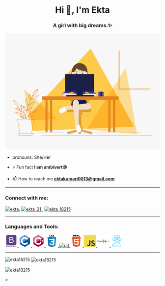 <h1 align="center">Hi 👋, I'm Ekta</h1>
<h3 align="center">A girl with big dreams.✨</h3>
<img src="gif.gif">


- pronouns: She/Her

- ⚡ Fun fact **I am ambivert😜**

- 📫 How to reach me **ektakumari0013@gmail.com**

***
<h3 align="left">Connect with me:</h3>
<p align="left">
<a href="https://linkedin.com/in/ekta." target="blank"><img align="center" src="https://raw.githubusercontent.com/rahuldkjain/github-profile-readme-generator/master/src/images/icons/Social/linked-in-alt.svg" alt="ekta." height="30" width="40" /></a>
<a href="https://instagram.com/ekta_21_" target="blank"><img align="center" src="https://raw.githubusercontent.com/rahuldkjain/github-profile-readme-generator/master/src/images/icons/Social/instagram.svg" alt="ekta_21_" height="30" width="40" /></a>
<a href="https://www.codechef.com/users/ekta_18215" target="blank"><img align="center" src="https://cdn.jsdelivr.net/npm/simple-icons@3.1.0/icons/codechef.svg" alt="ekta_18215" height="30" width="40" /></a>
</p>

***
<h3 align="left">Languages and Tools:</h3>
<p align="left"> <a href="https://getbootstrap.com" target="_blank"> <img src="https://raw.githubusercontent.com/devicons/devicon/master/icons/bootstrap/bootstrap-plain-wordmark.svg" alt="bootstrap" width="40" height="40"/> </a> <a href="https://www.cprogramming.com/" target="_blank"> <img src="https://raw.githubusercontent.com/devicons/devicon/master/icons/c/c-original.svg" alt="c" width="40" height="40"/> </a> <a href="https://www.w3schools.com/cpp/" target="_blank"> <img src="https://raw.githubusercontent.com/devicons/devicon/master/icons/cplusplus/cplusplus-original.svg" alt="cplusplus" width="40" height="40"/> </a> <a href="https://www.w3schools.com/css/" target="_blank"> <img src="https://raw.githubusercontent.com/devicons/devicon/master/icons/css3/css3-original-wordmark.svg" alt="css3" width="40" height="40"/> </a> <a href="https://git-scm.com/" target="_blank"> <img src="https://www.vectorlogo.zone/logos/git-scm/git-scm-icon.svg" alt="git" width="40" height="40"/> </a> <a href="https://www.w3.org/html/" target="_blank"> <img src="https://raw.githubusercontent.com/devicons/devicon/master/icons/html5/html5-original-wordmark.svg" alt="html5" width="40" height="40"/> </a> <a href="https://developer.mozilla.org/en-US/docs/Web/JavaScript" target="_blank"> <img src="https://raw.githubusercontent.com/devicons/devicon/master/icons/javascript/javascript-original.svg" alt="javascript" width="40" height="40"/> </a> <a href="https://nodejs.org" target="_blank"> <img src="https://raw.githubusercontent.com/devicons/devicon/master/icons/nodejs/nodejs-original-wordmark.svg" alt="nodejs" width="40" height="40"/> </a> <a href="https://reactjs.org/" target="_blank"> <img src="https://raw.githubusercontent.com/devicons/devicon/master/icons/react/react-original-wordmark.svg" alt="react" width="40" height="40"/> </a> </p>

***
<p><img align="left" src="https://github-readme-stats.vercel.app/api/top-langs?username=ekta18215&show_icons=true&locale=en&layout=compact" alt="ekta18215" /></p>

<p>&nbsp;<img align="center" src="https://github-readme-stats.vercel.app/api?username=ekta18215&show_icons=true&locale=en" alt="ekta18215" /></p>

<p><img align="center" src="https://github-readme-streak-stats.herokuapp.com/?user=ekta18215&" alt="ekta18215" /></p>
>
